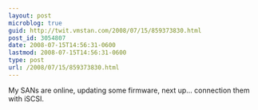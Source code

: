 ```yaml
---
layout: post
microblog: true
guid: http://twit.vmstan.com/2008/07/15/859373830.html
post_id: 3054807
date: 2008-07-15T14:56:31-0600
lastmod: 2008-07-15T14:56:31-0600
type: post
url: /2008/07/15/859373830.html
---
```

My SANs are online, updating some firmware, next up... connection them with iSCSI.
